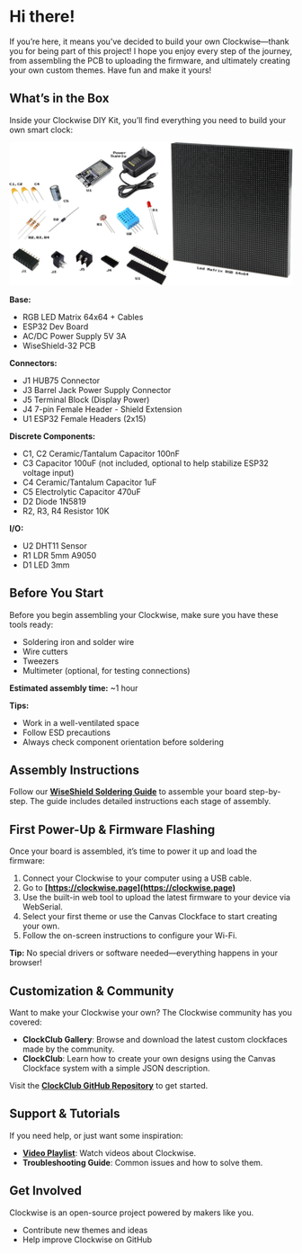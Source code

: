 
# Hi there! 

If you’re here, it means you’ve decided to build your own Clockwise—thank you for being part of this project! I hope you enjoy every step of the journey, from assembling the PCB to uploading the firmware, and ultimately creating your own custom themes. Have fun and make it yours!

## **What’s in the Box**
Inside your Clockwise DIY Kit, you’ll find everything you need to build your own smart clock:

![Picture of the components present in the box](static/images/box-content.png)

**Base:**
* RGB LED Matrix 64x64 + Cables
* ESP32 Dev Board
* AC/DC Power Supply 5V 3A
* WiseShield-32 PCB

**Connectors:**
* J1 HUB75 Connector
* J3 Barrel Jack Power Supply Connector
* J5 Terminal Block (Display Power)
* J4 7-pin Female Header - Shield Extension
* U1 ESP32 Female Headers (2x15)

**Discrete Components:**
* C1, C2 Ceramic/Tantalum Capacitor 100nF
* C3 Capacitor 100uF (not included, optional to help stabilize ESP32 voltage input)
* C4 Ceramic/Tantalum Capacitor 1uF
* C5 Electrolytic Capacitor 470uF
* D2 Diode 1N5819
* R2, R3, R4 Resistor 10K

**I/O:**
* U2 DHT11 Sensor
* R1 LDR 5mm A9050
* D1 LED 3mm


## **Before You Start**

Before you begin assembling your Clockwise, make sure you have these tools ready:

* Soldering iron and solder wire
* Wire cutters
* Tweezers
* Multimeter (optional, for testing connections)

**Estimated assembly time:** \~1 hour

**Tips:**

* Work in a well-ventilated space
* Follow ESD precautions
* Always check component orientation before soldering

## **Assembly Instructions**

Follow our [**WiseShield Soldering Guide**](docs/soldering-guide) to assemble your board step-by-step. The guide includes detailed instructions each stage of assembly.

## **First Power-Up & Firmware Flashing**

Once your board is assembled, it’s time to power it up and load the firmware:

1. Connect your Clockwise to your computer using a USB cable.
2. Go to **[https://clockwise.page](https://clockwise.page)**
3. Use the built-in web tool to upload the latest firmware to your device via WebSerial.
4. Select your first theme or use the Canvas Clockface to start creating your own.
5. Follow the on-screen instructions to configure your Wi-Fi.

**Tip:** No special drivers or software needed—everything happens in your browser!

## **Customization & Community**

Want to make your Clockwise your own? The Clockwise community has you covered:

* **ClockClub Gallery**: Browse and download the latest custom clockfaces made by the community.
* **ClockClub**: Learn how to create your own designs using the Canvas Clockface system with a simple JSON description.

Visit the [**ClockClub GitHub Repository**](https://github.com/jnthas/clock-club) to get started.

## **Support & Tutorials**

If you need help, or just want some inspiration:

* [**Video Playlist**](https://www.youtube.com/playlist?list=PL2mlGAhto8F0BKQD4NS-AX1aP_FH7m3mo): Watch videos about Clockwise.
* **Troubleshooting Guide**: Common issues and how to solve them.

## **Get Involved**

Clockwise is an open-source project powered by makers like you.

* Contribute new themes and ideas
* Help improve Clockwise on GitHub